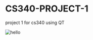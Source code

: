 CS340-PROJECT-1
===============

project 1 for cs340 using QT 

![hello](file://localhost/Users/sohaib/testing/Screen%20Shot%202013-11-04%20at%2012.36.38%20PM.png)